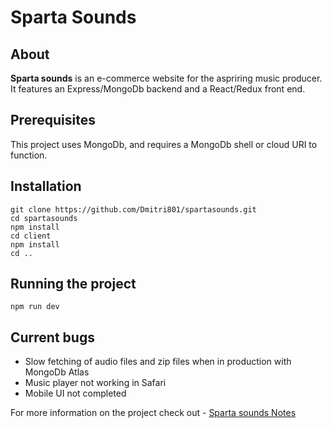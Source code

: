 # Sparta Sounds

## About

**Sparta sounds** is an e-commerce website for the aspriring music producer. It features an Express/MongoDb backend and a React/Redux front end.

## Prerequisites

This project uses MongoDb, and requires a MongoDb shell or cloud URI to function.

## Installation

```
git clone https://github.com/Dmitri801/spartasounds.git
cd spartasounds
npm install
cd client
npm install
cd ..
```

## Running the project

`npm run dev`

## Current bugs

- Slow fetching of audio files and zip files when in production with MongoDb Atlas
- Music player not working in Safari
- Mobile UI not completed


For more information on the project check out - [Sparta sounds Notes](NOTES.md)
